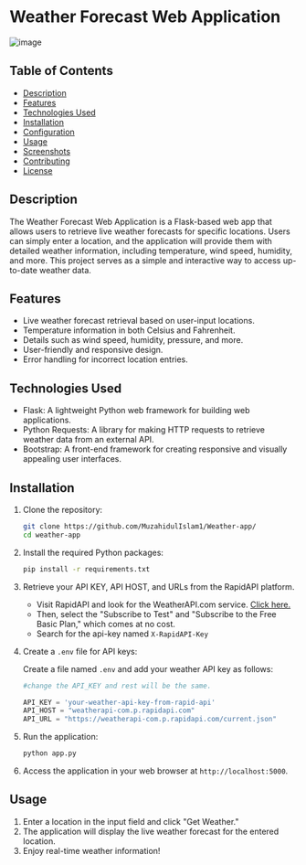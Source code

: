 
# Weather Forecast Web Application

![image](https://github.com/hrisikesh-neogi/weather-app/assets/78023847/0665d001-c366-47d1-9c49-ab9b726a9453)

## Table of Contents

- [Description](#description)
- [Features](#features)
- [Technologies Used](#technologies-used)
- [Installation](#installation)
- [Configuration](#configuration)
- [Usage](#usage)
- [Screenshots](#screenshots)
- [Contributing](#contributing)
- [License](#license)

## Description

The Weather Forecast Web Application is a Flask-based web app that allows users to retrieve live weather forecasts for specific locations. Users can simply enter a location, and the application will provide them with detailed weather information, including temperature, wind speed, humidity, and more. This project serves as a simple and interactive way to access up-to-date weather data.


## Features

- Live weather forecast retrieval based on user-input locations.
- Temperature information in both Celsius and Fahrenheit.
- Details such as wind speed, humidity, pressure, and more.
- User-friendly and responsive design.
- Error handling for incorrect location entries.

## Technologies Used

- Flask: A lightweight Python web framework for building web applications.
- Python Requests: A library for making HTTP requests to retrieve weather data from an external API.
- Bootstrap: A front-end framework for creating responsive and visually appealing user interfaces.

## Installation

1. Clone the repository:

   ```bash
   git clone https://github.com/MuzahidulIslam1/Weather-app/
   cd weather-app
   ```

2. Install the required Python packages:

   ```bash
   pip install -r requirements.txt
   ```

3. Retrieve your API KEY, API HOST, and URLs from the RapidAPI platform.

   - Visit RapidAPI and look for the WeatherAPI.com service. [Click here.](https://rapidapi.com/weatherapi/api/weatherapi-com/)
   - Then, select the "Subscribe to Test" and "Subscribe to the Free Basic Plan," which comes at no cost.
   - Search for the api-key named `X-RapidAPI-Key`

3. Create a `.env` file for API keys:

   Create a file named `.env` and add your weather API key as follows:

   ```python
   #change the API_KEY and rest will be the same.

   API_KEY = 'your-weather-api-key-from-rapid-api' 
   API_HOST = "weatherapi-com.p.rapidapi.com"
   API_URL = "https://weatherapi-com.p.rapidapi.com/current.json"
   ```

4. Run the application:

   ```bash
   python app.py
   ```

5. Access the application in your web browser at `http://localhost:5000`.




## Usage

1. Enter a location in the input field and click "Get Weather."
2. The application will display the live weather forecast for the entered location.
3. Enjoy real-time weather information!


